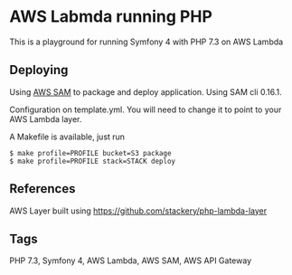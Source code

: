 # AWS Labmda running PHP

This is a playground for running Symfony 4 with PHP 7.3 on AWS Lambda

## Deploying

Using [AWS SAM](https://docs.aws.amazon.com/lambda/latest/dg/serverless_app.html) to package and deploy application. Using SAM cli 0.16.1.

Configuration on template.yml. You will need to change it to point to your AWS Lambda layer.

A Makefile is available, just run

```
$ make profile=PROFILE bucket=S3 package
$ make profile=PROFILE stack=STACK deploy

```

## References

AWS Layer built using https://github.com/stackery/php-lambda-layer

## Tags

PHP 7.3, Symfony 4, AWS Lambda, AWS SAM, AWS API Gateway
